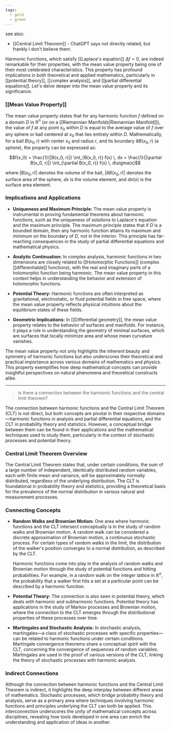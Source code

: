 ```yaml
---
tags:
  - gold
  - green
---
```


see also:
- [[Central Limit Theorem]] - ChatGPT says not directly related, but frankly I don't believe them.

Harmonic functions, which satisfy [[Laplace's equation]] $\Delta f = 0$, are indeed remarkable for their properties, with the mean value property being one of their most celebrated characteristics. This property has profound implications in both theoretical and applied mathematics, particularly in [[potential theory]], [[complex analysis]], and [[partial differential equations]]. Let's delve deeper into the mean value property and its significance.

### [[Mean Value Property]]

The mean value property states that for any harmonic function $f$ defined on a domain $D$ in $\mathbb{R}^n$ (or on a [[Riemannian Manifolds|Riemannian Manifold]]), the value of $f$ at any point $x_0$ within $D$ is equal to the average value of $f$ over any sphere or ball centered at $x_0$ that lies entirely within $D$. Mathematically, for a ball $B(x_0, r)$ with center $x_0$ and radius $r$, and its boundary $\partial B(x_0, r)$ (a sphere), the property can be expressed as:

$$f(x_0) = \frac{1}{|B(x_0, r)|} \int_{B(x_0, r)} f(x) \, dx = \frac{1}{|\partial B(x_0, r)|} \int_{\partial B(x_0, r)} f(x) \, d\sigma(x)$$

where $|B(x_0, r)|$ denotes the volume of the ball, $|\partial B(x_0, r)|$ denotes the surface area of the sphere, $dx$ is the volume element, and $d\sigma(x)$ is the surface area element.

### Implications and Applications

- **Uniqueness and Maximum Principle:** The mean value property is instrumental in proving fundamental theorems about harmonic functions, such as the uniqueness of solutions to Laplace's equation and the maximum principle. The maximum principle states that if $D$ is a bounded domain, then any harmonic function attains its maximum and minimum on the boundary of $D$, not in the interior. This principle has far-reaching consequences in the study of partial differential equations and mathematical physics.

- **Analytic Continuation:** In complex analysis, harmonic functions in two dimensions are closely related to [[Holomorphic Functions]] (complex [[differentiable]] functions), with the real and imaginary parts of a holomorphic function being harmonic. The mean value property in this context helps in understanding the behavior and extension of holomorphic functions.

- **Potential Theory:** Harmonic functions are often interpreted as gravitational, electrostatic, or fluid potential fields in free space, where the mean value property reflects physical intuitions about the equilibrium states of these fields.

- **Geometric Implications:** In [[Differential geometry]], the mean value property relates to the behavior of surfaces and manifolds. For instance, it plays a role in understanding the geometry of minimal surfaces, which are surfaces that locally minimize area and whose mean curvature vanishes.

The mean value property not only highlights the inherent beauty and symmetry of harmonic functions but also underscores their theoretical and practical importance across various domains of mathematics and physics. This property exemplifies how deep mathematical concepts can provide insightful perspectives on natural phenomena and theoretical constructs alike.


---

> is there a connection between the harmonic functions and the central limit theorem?

The connection between harmonic functions and the Central Limit Theorem (CLT) is not direct, but both concepts are pivotal in their respective domains—harmonic functions in analysis and partial differential equations, and the CLT in probability theory and statistics. However, a conceptual bridge between them can be found in their applications and the mathematical techniques used to study them, particularly in the context of stochastic processes and potential theory.

### Central Limit Theorem Overview

The Central Limit Theorem states that, under certain conditions, the sum of a large number of independent, identically distributed random variables, each with finite mean and variance, will be approximately normally distributed, regardless of the underlying distribution. The CLT is foundational in probability theory and statistics, providing a theoretical basis for the prevalence of the normal distribution in various natural and measurement processes.

### Connecting Concepts

- **Random Walks and Brownian Motion:** One area where harmonic functions and the CLT intersect conceptually is in the study of random walks and Brownian motion. A random walk can be considered a discrete approximation of Brownian motion, a continuous stochastic process. For certain types of random walks in the limit, the distribution of the walker's position converges to a normal distribution, as described by the CLT.

    Harmonic functions come into play in the analysis of random walks and Brownian motion through the study of potential functions and hitting probabilities. For example, in a random walk on the integer lattice in $\mathbb{R}^n$, the probability that a walker first hits a set at a particular point can be described by a harmonic function.

- **Potential Theory:** The connection is also seen in potential theory, which deals with harmonic and subharmonic functions. Potential theory has applications in the study of Markov processes and Brownian motion, where the connection to the CLT emerges through the distributional properties of these processes over time.

- **Martingales and Stochastic Analysis:** In stochastic analysis, martingales—a class of stochastic processes with specific properties—can be related to harmonic functions under certain conditions. Martingale convergence theorems share a conceptual spirit with the CLT, concerning the convergence of sequences of random variables. Martingales are used in the proof of various versions of the CLT, linking the theory of stochastic processes with harmonic analysis.

### Indirect Connections

Although the connection between harmonic functions and the Central Limit Theorem is indirect, it highlights the deep interplay between different areas of mathematics. Stochastic processes, which bridge probability theory and analysis, serve as a primary area where techniques involving harmonic functions and principles underlying the CLT can both be applied. This interconnection underscores the unity of mathematical concepts across disciplines, revealing how tools developed in one area can enrich the understanding and application of ideas in another.